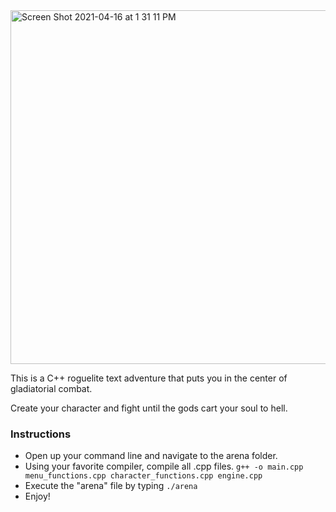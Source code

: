 <img width="566" alt="Screen Shot 2021-04-16 at 1 31 11 PM" src="https://user-images.githubusercontent.com/71295717/115068554-04679380-9eb8-11eb-8e94-5566ebc3219f.png">

This is a C++ roguelite text adventure that puts you in the center of gladiatorial combat.

Create your character and fight until the gods cart your soul to hell.

### Instructions

- Open up your command line and navigate to the arena folder.
- Using your favorite compiler, compile all .cpp files. `g++ -o main.cpp menu_functions.cpp character_functions.cpp engine.cpp`
- Execute the "arena" file by typing `./arena`
- Enjoy!
